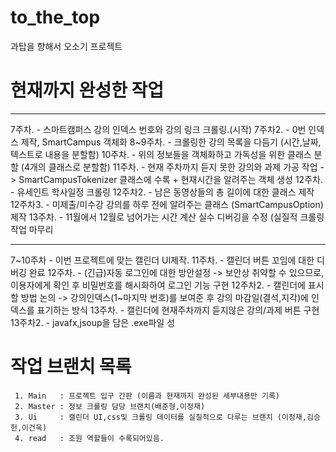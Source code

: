 # to_the_top
과탑을 향해서 오소기 프로젝트

# 현재까지 완성한 작업
-------------
   7주차.   - 스마트캠퍼스 강의 인덱스 번호와 강의 링크 크롤링.(시작)
   7주차2.  - 0번 인덱스 제작, SmartCampus 객체화
   8~9주차. - 크롤링한 강의 목록을 다듬기 (시간,날짜,텍스트로 내용을 분할함)
   10주차.  - 위의 정보들을 객체화하고 가독성을 위한 클래스 분할 (4개의 클래스로 분할함)
   11주차.  - 현재 주차까지 듣지 못한 강의와 과제 가공 작업 -> SmartCampusTokenizer 클래스에 수록 + 현재시간을 알려주는 객체 생성
   12주차.  - 유세인트 학사일정 크롤링
   12주차2.  - 남은 동영상들의 총 길이에 대한 클래스 제작
   12주차3.  - 미제출/미수강 강의를 하루 전에 알려주는 클래스 (SmartCampusOption) 제작
   13주차.   - 11월에서 12월로 넘어가는 시간 계산 실수 디버깅을 수정 (실질적 크롤링 작업 마무리
   

------------- 
7~10주차 - 이번 프로젝트에 맞는 캘린더 UI제작.
   11주차.   - 캘린더 버튼 꼬임에 대한 디버깅 완료
   12주차.   - (긴급)자동 로그인에 대한 방안설정 -> 보안상 취약할 수 있으므로, 이용자에게 확인 후 비밀번호를 해시화하여 로그인 기능 구현
   12주차2.  - 캘린더에 표시할 방법 논의        -> 강의인덱스(1~마지막 번호)를 보여준 후 강의 마감일(결석,지각)에 인덱스를 표기하는 방식
   13주차.   - 캘린더에 현재주차까지 듣지않은 강의/과제 버튼 구현
   13주차2.  - javafx,jsoup을 담은 .exe파일 성
   
   
   
   
  # 작업 브랜치 목록
     1. Main   : 프로젝트 입구 간판 (이름과 현재까지 완성된 세부내용만 기록)
     2. Master : 정보 크롤링 담당 브랜치(배준형,이정재)
     3. Ui     : 캘린더 UI,css및 크롤링 데이터를 실질적으로 다루는 브랜치 (이정재,김승헌,이건욱)
     4. read   : 조원 역할들이 수록되어있음.
